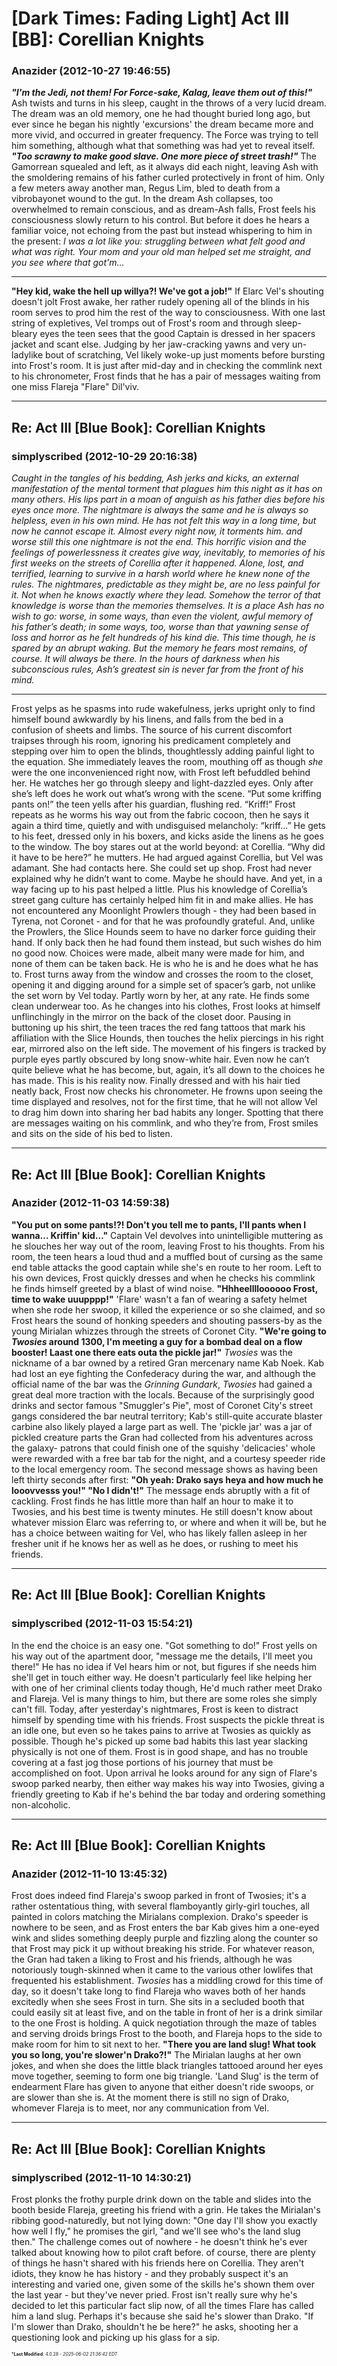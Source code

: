 # [Dark Times: Fading Light] Act III [BB]: Corellian Knights

### **Anazider** (2012-10-27 19:46:55)

***"I'm the Jedi, not them! For Force-sake, Kalag, leave them out of this!"***
Ash twists and turns in his sleep, caught in the throws of a very lucid dream. The dream was an old memory, one he had thought buried long ago, but ever since he began his nightly 'excursions' the dream became more and more vivid, and occurred in greater frequency. The Force was trying to tell him something, although what that something was had yet to reveal itself.
***"Too scrawny to make good slave. One more piece of street trash!"***
The Gamorrean squealed and left, as it always did each night, leaving Ash with the smoldering remains of his father curled protectively in front of him. Only a few meters away another man, Regus Lim, bled to death from a vibrobayonet wound to the gut. In the dream Ash collapses, too overwhelmed to remain conscious, and as dream-Ash falls, Frost feels his consciousness slowly return to his control. But before it does he hears a familiar voice, not echoing from the past but instead whispering to him in the present:
*I was a lot like you: struggling between what felt good and what was right. Your mom and your old man helped set me straight, and you see where that got'm…*

---

**"Hey kid, wake the hell up willya?! We've got a job!"**
If Elarc Vel's shouting doesn't jolt Frost awake, her rather rudely opening all of the blinds in his room serves to prod him the rest of the way to consciousness. With one last string of expletives, Vel tromps out of Frost's room and through sleep-bleary eyes the teen sees that the good Captain is dressed in her spacers jacket and scant else. Judging by her jaw-cracking yawns and very un-ladylike bout of scratching, Vel likely woke-up just moments before bursting into Frost's room.
It is just after mid-day and in checking the commlink next to his chronometer, Frost finds that he has a pair of messages waiting from one miss Flareja "Flare" Dil'viv.

---

## Re: Act III [Blue Book]: Corellian Knights

### **simplyscribed** (2012-10-29 20:16:38)

*Caught in the tangles of his bedding, Ash jerks and kicks, an external manifestation of the mental torment that plagues him this night as it has on many others. His lips part in a moan of anguish as his father dies before his eyes once more. The nightmare is always the same and he is always so helpless, even in his own mind.
He has not felt this way in a long time, but now he cannot escape it. Almost every night now, it torments him. and worse still this one nightmare is not the end. This horrific vision and the feelings of powerlessness it creates give way, inevitably, to memories of his first weeks on the streets of Corellia after it happened. Alone, lost, and terrified, learning to survive in a harsh world where he knew none of the rules.
The nightmares, predictable as they might be, are no less painful for it. Not when he knows exactly where they lead. Somehow the terror of that knowledge is worse than the memories themselves. It is a place Ash has no wish to go: worse, in some ways, than even the violent, awful memory of his father’s death; in some ways, too, worse than that yawning sense of loss and horror as he felt hundreds of his kind die.
This time though, he is spared by an abrupt waking. But the memory he fears most remains, of course. It will always be there. In the hours of darkness when his subconscious rules, Ash’s greatest sin is never far from the front of his mind.*

---

Frost yelps as he spasms into rude wakefulness, jerks upright only to find himself bound awkwardly by his linens, and falls from the bed in a confusion of sheets and limbs.
The source of his current discomfort traipses through his room, ignoring his predicament completely and stepping over him to open the blinds, thoughtlessly adding painful light to the equation. She immediately leaves the room, mouthing off as though *she* were the one inconvenienced right now, with Frost left befuddled behind her. He watches her go through sleepy and light-dazzled eyes.
Only after she’s left does he work out what’s wrong with the scene.
“Put some kriffing pants on!” the teen yells after his guardian, flushing red.
“Kriff!” Frost repeats as he worms his way out from the fabric cocoon, then he says it again a third time, quietly and with undisguised melancholy: “kriff...”
He gets to his feet, dressed only in his boxers, and kicks aside the linens as he goes to the window. The boy stares out at the world beyond: at Corellia.
“Why did it have to be here?” he mutters.
He had argued against Corellia, but Vel was adamant. She had contacts here. She could set up shop. Frost had never explained why he didn’t want to come. Maybe he should have.
And yet, in a way facing up to his past helped a little. Plus his knowledge of Corellia’s street gang culture has certainly helped him fit in and make allies. He has not encountered any Moonlight Prowlers though - they had been based in Tyrena, not Coronet - and for that he was profoundly grateful. And, unlike the Prowlers, the Slice Hounds seem to have no darker force guiding their hand. If only back then he had found them instead, but such wishes do him no good now. Choices were made, albeit many were made for him, and none of them can be taken back. He is who he is and he does what he has to.
Frost turns away from the window and crosses the room to the closet, opening it and digging around for a simple set of spacer’s garb, not unlike the set worn by Vel today. Partly worn by her, at any rate. He finds some clean underwear too.
As he changes into his clothes, Frost looks at himself unflinchingly in the mirror on the back of the closet door. Pausing in buttoning up his shirt, the teen traces the red fang tattoos that mark his affiliation with the Slice Hounds, then touches the helix piercings in his right ear, mirrored also on the left side. The movement of his fingers is tracked by purple eyes partly obscured by long snow-white hair. Even now he can’t quite believe what he has become, but, again, it’s all down to the choices he has made. This is his reality now.
Finally dressed and with his hair tied neatly back, Frost now checks his chronometer. He frowns upon seeing the time displayed and resolves, not for the first time, that he will not allow Vel to drag him down into sharing her bad habits any longer. Spotting that there are messages waiting on his commlink, and who they’re from, Frost smiles and sits on the side of his bed to listen.

---

## Re: Act III [Blue Book]: Corellian Knights

### **Anazider** (2012-11-03 14:59:38)

**"You put on some pants!?! Don't you tell me to pants, I'll pants when I wanna… Kriffin' kid…"**
Captain Vel devolves into unintelligible muttering as he slouches her way out of the room, leaving Frost to his thoughts. From his room, the teen hears a loud thud and a muffled bout of cursing as the same end table attacks the good captain while she's en route to her room. Left to his own devices, Frost quickly dresses and when he checks his commlink he finds himself greeted by a blast of wind noise.
**"Hhheelllloooooo Frost, time to wake uuupppp!"**
'Flare' wasn't a fan of wearing a safety helmet when she rode her swoop, it killed the experience or so she claimed, and so Frost hears the sound of honking speeders and shouting passers-by as the young Mirialan whizzes through the streets of Coronet City.
**"We're going to *Twosies* around 1300, I'm meeting a guy for a bombad deal on a flow booster! Laast one there eats outa the pickle jar!"**
*Twosies* was the nickname of a bar owned by a retired Gran mercenary name Kab Noek. Kab had lost an eye fighting the Confederacy during the war, and although the official name of the bar was the *Grinning Gundark*, *Twosies* had gained a great deal more traction with the locals. Because of the surprisingly good drinks and sector famous "Smuggler's Pie", most of Coronet City's street gangs considered the bar neutral territory; Kab's still-quite accurate blaster carbine also likely played a large part as well. The 'pickle jar' was a jar of pickled creature parts the Gran had collected from his adventures across the galaxy- patrons that could finish one of the squishy 'delicacies' whole were rewarded with a free bar tab for the night, and a courtesy speeder ride to the local emergency room.
The second message shows as having been left thirty seconds after first:
**"Oh yeah: Drako says heya and how much he looovvesss you!"
"No I didn't!"**
The message ends abruptly with a fit of cackling. Frost finds he has little more than half an hour to make it to Twosies, and his best time is twenty minutes. He still doesn't know about whatever mission Elarc was referring to, or where and when it will be, but he has a choice between waiting for Vel, who has likely fallen asleep in her fresher unit if he knows her as well as he does, or rushing to meet his friends.

---

## Re: Act III [Blue Book]: Corellian Knights

### **simplyscribed** (2012-11-03 15:54:21)

In the end the choice is an easy one.
"Got something to do!" Frost yells on his way out of the apartment door, "message me the details, I'll meet you there!"
He has no idea if Vel hears him or not, but figures if she needs him she'll get in touch either way. He doesn't particularly feel like helping her with one of her criminal clients today though, He'd much rather meet Drako and Flareja. Vel is many things to him, but there are some roles she simply can't fill. Today, after yesterday's nightmares, Frost is keen to distract himself by spending time with his friends.
Frost suspects the pickle threat is an idle one, but even so he takes pains to arrive at Twosies as quickly as possible. Though he's picked up some bad habits this last year slacking physically is not one of them. Frost is in good shape, and has no trouble covering at a fast jog those portions of his journey that must be accomplished on foot.
Upon arrival he looks around for any sign of Flare's swoop parked nearby, then either way makes his way into Twosies, giving a friendly greeting to Kab if he's behind the bar today and ordering something non-alcoholic.

---

## Re: Act III [Blue Book]: Corellian Knights

### **Anazider** (2012-11-10 13:45:32)

Frost does indeed find Flareja's swoop parked in front of Twosies; it's a rather ostentatious thing, with several flamboyantly girly-girl touches, all painted in colors matching the Mirialans complexion. Drako's speeder is nowhere to be seen, and as Frost enters the bar Kab gives him a one-eyed wink and slides something deeply purple and fizzling along the counter so that Frost may pick it up without breaking his stride. For whatever reason, the Gran had taken a liking to Frost and his friends, although he was notoriously tough-skinned when it came to the various other lowlifes that frequented his establishment.
*Twosies* has a middling crowd for this time of day, so it doesn't take long to find Flareja who waves both of her hands excitedly when she sees Frost in turn. She sits in a secluded booth that could easily sit at least five, and on the table in front of her is a drink similar to the one Frost is holding. A quick negotiation through the maze of tables and serving droids brings Frost to the booth, and Flareja hops to the side to make room for him to sit next to her.
**"There you are land slug! What took you so long, you're slower'n Drako?!"** 
The Mirialan laughs at her own jokes, and when she does the little black triangles tattooed around her eyes move together, seeming to form one big triangle. 'Land Slug' is the term of endearment Flare has given to anyone that either doesn't ride swoops, or are slower than she is. At the moment there is still no sign of Drako, whomever Flareja is to meet, nor any communication from Vel.

---

## Re: Act III [Blue Book]: Corellian Knights

### **simplyscribed** (2012-11-10 14:30:21)

Frost plonks the frothy purple drink down on the table and slides into the booth beside Flareja, greeting his friend with a grin. He takes the Mirialan's ribbing good-naturedly, but not lying down:
"One day I'll show you exactly how well I fly," he promises the girl, "and we'll see who's the land slug then."
The challenge comes out of nowhere - he doesn't think he's ever talked about knowing how to pilot craft before. of course, there are plenty of things he hasn't shared with his friends here on Corellia. They aren't idiots, they know he has history - and they probably suspect it's an interesting and varied one, given some of the skills he's shown them over the last year - but they've never pried.
Frost isn't really sure why he's decided to let this particular fact slip now, of all the times Flare has called him a land slug. Perhaps it's because she said he's slower than Drako.
"If I'm slower than Drako, shouldn't he be here?" he asks, shooting her a questioning look and picking up his glass for a sip.



<span style="font-size: 0.5em;">***Last Modified**: 4.0.28 - *2025-06-02 21:36:42 EDT*</span>